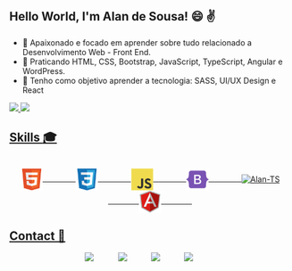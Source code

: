 ## Hello World, I'm Alan de Sousa! 😄 ✌️

- 🎯 Apaixonado e focado em aprender sobre tudo relacionado a Desenvolvimento Web - Front End.
- 🥇 Praticando HTML, CSS, Bootstrap, JavaScript, TypeScript, Angular e WordPress.
- 🚀 Tenho como objetivo aprender a tecnologia: SASS, UI/UX Design e React

<div>
  <a href="https://github.com/alansousacarvalho">
  <img height="150em" src="https://github-readme-stats.vercel.app/api?username=alansousacarvalho&show_icons=true&theme=dark&include_all_commits=true&count_private=true"/>
  <img height="150em" src="https://github-readme-stats.vercel.app/api/top-langs/?username=alansousacarvalho&layout=compact&langs_count=7&theme=dark"/>
</div>
  
  ## Skills :mortar_board:

  <div>
    <div align="center" style="display: inline_block"><br>
    <img align="center" alt="Alan-HTML" height="40" width="40" src="https://raw.githubusercontent.com/devicons/devicon/master/icons/html5/html5-original.svg">
      &nbsp;&nbsp;&nbsp;&nbsp;&nbsp;&nbsp;&nbsp;&nbsp;&nbsp;&nbsp;&nbsp;&nbsp;&nbsp;
    <img align="center" alt="Alan-CSS" height="40" width="40" src="https://raw.githubusercontent.com/devicons/devicon/master/icons/css3/css3-original.svg">
      &nbsp;&nbsp;&nbsp;&nbsp;&nbsp;&nbsp;&nbsp;&nbsp;&nbsp;&nbsp;&nbsp;&nbsp;&nbsp;
      <img align="center" alt="Alan-JS" height="40" width="40" src="https://raw.githubusercontent.com/devicons/devicon/master/icons/javascript/javascript-original.svg">
      &nbsp;&nbsp;&nbsp;&nbsp;&nbsp;&nbsp;&nbsp;&nbsp;&nbsp;&nbsp;&nbsp;&nbsp;&nbsp;
     <img align="center" alt="Alan-Bootstrap" height="40" width="40" src="https://github.com/devicons/devicon/blob/master/icons/bootstrap/bootstrap-plain.svg">
      &nbsp;&nbsp;&nbsp;&nbsp;&nbsp;&nbsp;&nbsp;&nbsp;&nbsp;&nbsp;&nbsp;&nbsp;&nbsp;
      <img align="center" alt="Alan-TS" height="40" width="40" src="https://cdn.jsdelivr.net/gh/devicons/devicon/icons/typescript/typescript-original.svg" />
      &nbsp;&nbsp;&nbsp;&nbsp;&nbsp;&nbsp;&nbsp;&nbsp;&nbsp;&nbsp;&nbsp;&nbsp;&nbsp;
      <img align="center" alt="Alan-Angular" height="40" width="40" src="https://github.com/devicons/devicon/blob/master/icons/angularjs/angularjs-original.svg">
      &nbsp;&nbsp;&nbsp;&nbsp;&nbsp;&nbsp;&nbsp;&nbsp;&nbsp;&nbsp;&nbsp;&nbsp;&nbsp;
   </div>
    
    
    
 ## Contact 📱
  <div align="center"> 
  <a href="https://www.linkedin.com/in/alan-de-sousa-carvalho/" target="_blank"><img src="https://img.shields.io/badge/-LinkedIn-%230077B5?style=for-the-badge&logo=linkedin&logoColor=white" target="_blank"></a>
    &nbsp;&nbsp;&nbsp;&nbsp;&nbsp;&nbsp;&nbsp;&nbsp;&nbsp;
  <a href="https://www.instagram.com/alan.scarvalho/" target="_blank"><img src="https://img.shields.io/badge/-Instagram-%23E4405F?style=for-the-badge&logo=instagram&logoColor=white" target="_blank"></a>
    &nbsp;&nbsp;&nbsp;&nbsp;&nbsp;&nbsp;&nbsp;&nbsp;&nbsp;
  <a href = "mailto:alan.sc2016@gmail.com"><img src="https://img.shields.io/badge/Gmail-D14836?style=for-the-badge&logo=gmail&logoColor=white"></a>
    &nbsp;&nbsp;&nbsp;&nbsp;&nbsp;&nbsp;&nbsp;&nbsp;&nbsp;
    <a href="mailto:alan.sousacarvalho@outlook.com" target="_blank"><img src="https://img.shields.io/badge/Microsoft_Outlook-0078D4?style=for-the-badge&logo=microsoft-outlook&logoColor=white" target="_blank"></a>
    &nbsp;&nbsp;&nbsp;&nbsp;&nbsp;&nbsp;&nbsp;&nbsp;&nbsp;
    
  </div>
    
<!--     ![Snake animation](https://github.com/alansousacarvalho/alansousacarvalho/blob/output/github-contribution-grid-snake.svg) -->
   
  
